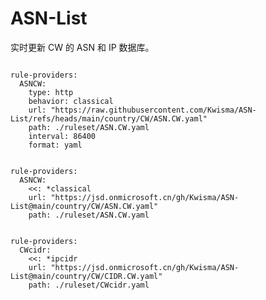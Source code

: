 
# ASN-List

实时更新 CW 的 ASN 和 IP 数据库。

<pre><code class="language-javascript">
rule-providers:
  ASNCW:
    type: http
    behavior: classical
    url: "https://raw.githubusercontent.com/Kwisma/ASN-List/refs/heads/main/country/CW/ASN.CW.yaml"
    path: ./ruleset/ASN.CW.yaml
    interval: 86400
    format: yaml
</code></pre>

<pre><code class="language-javascript">
rule-providers:
  ASNCW:
    <<: *classical
    url: "https://jsd.onmicrosoft.cn/gh/Kwisma/ASN-List@main/country/CW/ASN.CW.yaml"
    path: ./ruleset/ASN.CW.yaml
</code></pre>

<pre><code class="language-javascript">
rule-providers:
  CWcidr:
    <<: *ipcidr
    url: "https://jsd.onmicrosoft.cn/gh/Kwisma/ASN-List@main/country/CW/CIDR.CW.yaml"
    path: ./ruleset/CWcidr.yaml
</code></pre>